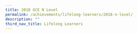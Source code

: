 ```yaml
---
title: 2018 GCE N Level
permalink: /achievements/lifelong-learners/2018-n-level/
description: ""
third_nav_title: Lifelong Learners
---
```

